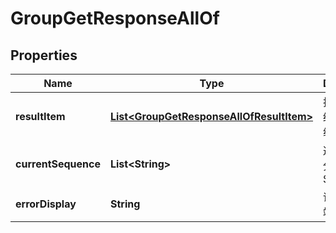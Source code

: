 

# GroupGetResponseAllOf


## Properties

| Name | Type | Description | Notes |
|------------ | ------------- | ------------- | -------------|
|**resultItem** | [**List&lt;GroupGetResponseAllOfResultItem&gt;**](GroupGetResponseAllOfResultItem.md) | 拉取分组的结果对象数组 |  [optional] |
|**currentSequence** | **List&lt;String&gt;** | 返回最新的分组 Sequence |  [optional] |
|**errorDisplay** | **String** | 详细的客户端展示信息 |  [optional] |



